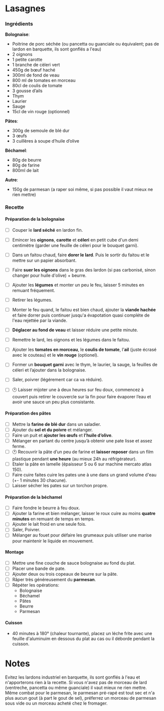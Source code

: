 # Lasagnes

### Ingrédients
**Bolognaise**:
- Poitrine de porc séchée (ou pancetta ou guanciale ou équivalent; pas de lardon en barquette, ils sont gonflés a l'eau)
- 2 oignons
- 1 petite carotte
- 1 branche de cèleri vert
- 450g de bœuf haché
- 300ml de fond de veau
- 800 ml de tomates en morceau
- 80cl de coulis de tomate
- 3 gousse d’ails
- Thym
- Laurier
- Sauge
- 15cl de vin rouge (optionnel)

**Pâtes**:
- 300g de semoule de blé dur
- 3 œufs
- 3 cuillères à soupe d’huile d’olive

**Béchamel**:
- 80g de beurre
- 80g de farine
- 800ml de lait

**Autre**:
- 150g de parmesan (a raper soi même, si pas possible il vaut mieux ne rien mettre)

### Recette

#### Préparation de la bolognaise
- [ ] Couper le **lard séché** en lardon fin.
- [ ] Emincer les **oignons**, **carotte** et **céleri** en petit cube d'un demi centimètre (garder une feuille de céleri pour le bouquet garni).
- [ ] Dans un faitou chaud, faire **dorer le lard**. Puis le sortir du faitou et le mettre sur un papier absorbant.
- [ ] Faire **suer les oignons** dans le gras des lardon (si pas carbonisé, sinon changer pour huile d'olive) + beurre.
- [ ] Ajouter les **légumes** et monter un peu le feu, laisser 5 minutes en remuant fréquement.
- [ ] Retirer les légumes.
- [ ] Monter le feu quand, le faitou est bien chaud, ajouter la **viande hachée** et faire dorrer puis continuer jusqu'a évapotation quasi compléte de l'eau rejettée par la viande.
- [ ] **Déglacer au fond de veau** et laisser réduire une petite minute.
- [ ] Remettre le lard, les oignons et les légumes dans le faitou.
- [ ] Ajouter les **tomates en morceau**, le **coulis de tomate**, l’**ail** (juste écrasé avec le couteau) et le **vin rouge** (optionel).
- [ ] Former un **bouquet garni** avec le thym, le laurier, la sauge, la feuilles de céleri et l’ajouter dans la bolognaise.
- [ ] Saler, poivrer (légérement car ca va réduire).
- [ ] :clock2: Laisser mijoter une à deux heures sur feu doux, commencez à couvert puis retirer le couvercle sur la fin pour faire évaporer l’eau et avoir une sauce un peu plus consistante.


#### Préparation des pâtes
- [ ] Mettre la **farine de blé dur** dans un saladier.
- [ ] Ajouter du **sel et du poivre** et mélanger.
- [ ] Faire un puit et **ajouter les œufs** et **l’huile d’olive**.
- [ ] Mélanger en partant du centre jusqu’à obtenir une pate lisse et assez ferme.
- [ ] :clock1: Recouvrir la pâte d’un peu de farine et **laisser reposer** dans un film plastique pendant **une heure** (au mieux 24h au réfrigérateur).
- [ ] Etaler la pâte en lamelle (épaisseur 5 ou 6 sur machine mercato atlas 150). 
- [ ] Faire cuire faites cuire les pates une à une dans un grand volume d'eau (+- 1 minutes 30 chacune).
- [ ] Laisser sécher les pates sur un torchon propre.

#### Préparation de la béchamel
- [ ] Faire fondre le beurre à feu doux.
- [ ] Ajouter la farine et bien mélanger, laisser le roux cuire au moins **quatre minutes** en remuant de temps en temps.
- [ ] Ajouter le lait froid en une seule fois.
- [ ] Saler, Poivrer.
- [ ] Mélanger au fouet pour défaire les grumeaux puis utiliser une marise pour maintenir le liquide en mouvement.

#### Montage
- [ ] Mettre une fine couche de sauce bolognaise au fond du plat.
- [ ] Placer une bande de pate.
- [ ] Ajouter deux ou trois copeaux de beurre sur la pâte.
- [ ] Râper très généreusement du **parmesan**.
- [ ] Répéter les opérations:
  - Bolognaise
  - Béchamel
  - Pâtes
  - Beurre
  - Parmesan

#### Cuisson
- 40 minutes à 180° (chaleur tournante), placez un léche frite avec une feuille d'aluminuim en dessous du plat au cas ou il déborde pendant la cuisson.

# Notes
Evitez les lardons industriel en barquette, ils sont gonflés à l'eau et n'apporterons rien à la recette. Si vous n'avez pas de morceau de lard (ventreche, pancetta ou même guanciale) il vaut mieux ne rien mettre.
Même combat pour le parmesan, le parmesan pré-rapé est tout sec et n'a plus aucun gout (à part le gout de sel), préferrez un morceau de parmesan sous vide ou un morceau acheté chez le fromager.
